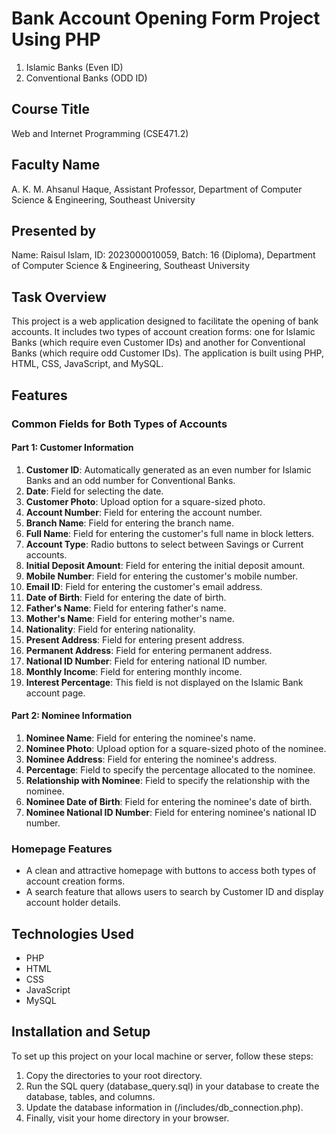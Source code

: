 # Bank Account Opening Form Project Using PHP
1. Islamic Banks (Even ID) 
2. Conventional Banks (ODD ID)

## Course Title
Web and Internet Programming (CSE471.2)

## Faculty Name
A. K. M. Ahsanul Haque, Assistant Professor, Department of Computer Science & Engineering, Southeast University

## Presented by
Name: Raisul Islam, ID: 2023000010059, Batch: 16 (Diploma), Department of Computer Science & Engineering, Southeast University

## Task Overview
This project is a web application designed to facilitate the opening of bank accounts. It includes two types of account creation forms: one for Islamic Banks (which require even Customer IDs) and another for Conventional Banks (which require odd Customer IDs). The application is built using PHP, HTML, CSS, JavaScript, and MySQL.

## Features

### Common Fields for Both Types of Accounts
#### Part 1: Customer Information
1. **Customer ID**: Automatically generated as an even number for Islamic Banks and an odd number for Conventional Banks.
2. **Date**: Field for selecting the date.
3. **Customer Photo**: Upload option for a square-sized photo.
4. **Account Number**: Field for entering the account number.
5. **Branch Name**: Field for entering the branch name.
6. **Full Name**: Field for entering the customer's full name in block letters.
7. **Account Type**: Radio buttons to select between Savings or Current accounts.
8. **Initial Deposit Amount**: Field for entering the initial deposit amount.
9. **Mobile Number**: Field for entering the customer's mobile number.
10. **Email ID**: Field for entering the customer's email address.
11. **Date of Birth**: Field for entering the date of birth.
12. **Father's Name**: Field for entering father's name.
13. **Mother's Name**: Field for entering mother's name.
14. **Nationality**: Field for entering nationality.
15. **Present Address**: Field for entering present address.
16. **Permanent Address**: Field for entering permanent address.
17. **National ID Number**: Field for entering national ID number.
18. **Monthly Income**: Field for entering monthly income.
19. **Interest Percentage**: This field is not displayed on the Islamic Bank account page.

#### Part 2: Nominee Information
1. **Nominee Name**: Field for entering the nominee's name.
2. **Nominee Photo**: Upload option for a square-sized photo of the nominee.
3. **Nominee Address**: Field for entering the nominee's address.
4. **Percentage**: Field to specify the percentage allocated to the nominee.
5. **Relationship with Nominee**: Field to specify the relationship with the nominee.
6. **Nominee Date of Birth**: Field for entering the nominee's date of birth.
7. **Nominee National ID Number**: Field for entering nominee's national ID number.

### Homepage Features
- A clean and attractive homepage with buttons to access both types of account creation forms.
- A search feature that allows users to search by Customer ID and display account holder details.

## Technologies Used
- PHP
- HTML
- CSS
- JavaScript
- MySQL

## Installation and Setup
To set up this project on your local machine or server, follow these steps:
1. Copy the directories to your root directory.
2. Run the SQL query (database_query.sql) in your database to create the database, tables, and columns.
3. Update the database information in (/includes/db_connection.php).
4. Finally, visit your home directory in your browser.
